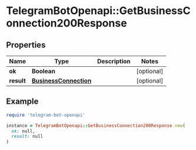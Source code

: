 # TelegramBotOpenapi::GetBusinessConnection200Response

## Properties

| Name | Type | Description | Notes |
| ---- | ---- | ----------- | ----- |
| **ok** | **Boolean** |  | [optional] |
| **result** | [**BusinessConnection**](BusinessConnection.md) |  | [optional] |

## Example

```ruby
require 'telegram-bot-openapi'

instance = TelegramBotOpenapi::GetBusinessConnection200Response.new(
  ok: null,
  result: null
)
```

